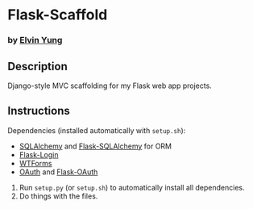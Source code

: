 # Flask-Scaffold
### by [Elvin Yung](https://github.com/elvinyung)

## Description
Django-style MVC scaffolding for my Flask web app projects.

## Instructions
Dependencies (installed automatically with `setup.sh`):
* [SQLAlchemy](http://www.sqlalchemy.org/) and [Flask-SQLAlchemy](http://pythonhosted.org/Flask-SQLAlchemy/) for ORM
* [Flask-Login](https://flask-login.readthedocs.org/en/latest/)
* [WTForms](http://wtforms.readthedocs.org/en/latest/)
* [OAuth](http://oauth.net/) and [Flask-OAuth](http://pythonhosted.org/Flask-OAuth/)

1. Run `setup.py` (or `setup.sh`) to automatically install all dependencies.
2. Do things with the files.